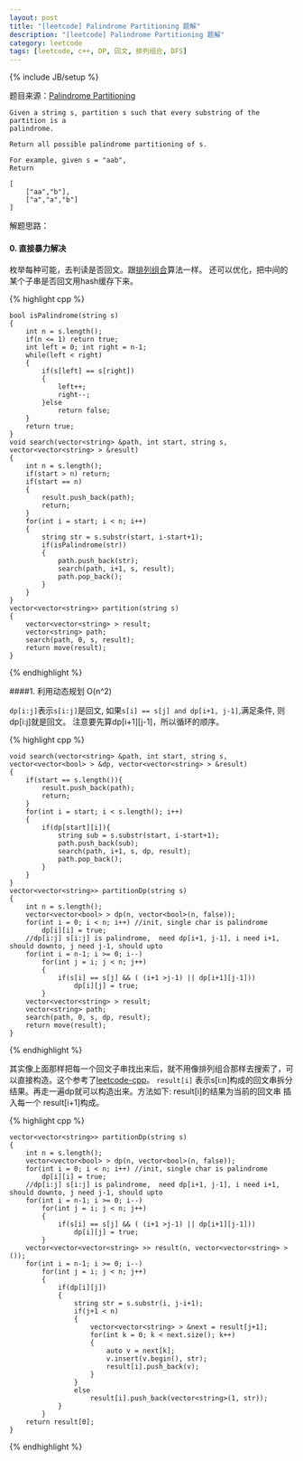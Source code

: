 ```yaml
---
layout: post
title: "[leetcode] Palindrome Partitioning 题解"
description: "[leetcode] Palindrome Partitioning 题解"
category: leetcode 
tags: [leetcode, c++, DP, 回文, 排列组合, DFS]
---
```

{% include JB/setup %}


题目来源：[Palindrome Partitioning](https://oj.leetcode.com/problems/palindrome-partitioning/)

>

    Given a string s, partition s such that every substring of the partition is a
    palindrome.

    Return all possible palindrome partitioning of s.

    For example, given s = "aab",
    Return

    [
        ["aa","b"],
        ["a","a","b"]
    ]

解题思路：

#### 0. 直接暴力解决
枚举每种可能，去判读是否回文。跟[排列组合](http://tanglei.me/tags.html#排列组合-ref)算法一样。
还可以优化，把中间的某个子串是否回文用hash缓存下来。

{% highlight cpp %}

    bool isPalindrome(string s)
    {
        int n = s.length();
        if(n <= 1) return true;
        int left = 0; int right = n-1;
        while(left < right)
        {
            if(s[left] == s[right])
            {
                left++;
                right--;
            }else
                return false;
        }
        return true;
    } 
    void search(vector<string> &path, int start, string s, vector<vector<string> > &result)
    {
        int n = s.length();
        if(start > n) return;
        if(start == n) 
        {
            result.push_back(path);
            return;
        }
        for(int i = start; i < n; i++)
        {
            string str = s.substr(start, i-start+1);
            if(isPalindrome(str))
            {
                path.push_back(str);
                search(path, i+1, s, result);
                path.pop_back();
            }
        }
    }
    vector<vector<string>> partition(string s)
    {
        vector<vector<string> > result;
        vector<string> path;
        search(path, 0, s, result);
        return move(result);
    }

{% endhighlight %}

####1. 利用动态规划 O(n^2)

`dp[i:j]`表示`s[i:j]`是回文,  如果`s[i] == s[j] and dp[i+1, j-1]`,满足条件, 则dp[i:j]就是回文。 
注意要先算dp[i+1][j-1]，所以循环的顺序。

{% highlight cpp %}

	void search(vector<string> &path, int start, string s, vector<vector<bool> > &dp, vector<vector<string> > &result)
	{
	    if(start == s.length()){
	        result.push_back(path);
	        return;
	    }
	    for(int i = start; i < s.length(); i++)
	    {
	        if(dp[start][i]){
	            string sub = s.substr(start, i-start+1);
	            path.push_back(sub);
	            search(path, i+1, s, dp, result);
	            path.pop_back();
	        }
	    }
	}
	vector<vector<string>> partitionDp(string s)
	{
	    int n = s.length();
	    vector<vector<bool> > dp(n, vector<bool>(n, false));
	    for(int i = 0; i < n; i++) //init, single char is palindrome
	        dp[i][i] = true;
	    //dp[i:j] s[i:j] is palindrome,  need dp[i+1, j-1], i need i+1, should downto, j need j-1, should upto
	    for(int i = n-1; i >= 0; i--)
	        for(int j = i; j < n; j++)
	        {
	            if(s[i] == s[j] && ( (i+1 >j-1) || dp[i+1][j-1]))
	                dp[i][j] = true;
	        }
	    vector<vector<string> > result;
	    vector<string> path;
	    search(path, 0, s, dp, result);
	    return move(result);
	}
{% endhighlight %}

其实像上面那样把每一个回文子串找出来后，就不用像排列组合那样去搜索了，可以直接构造。这个参考了[leetcode-cpp](https://github.com/soulmachine/leetcode)。
`result[i]` 表示s[i:n]构成的回文串拆分结果。再走一遍dp就可以构造出来。方法如下:
result[i]的结果为当前的回文串 插入每一个 result[i+1]构成。
 
{% highlight cpp %}
	
	vector<vector<string>> partitionDp(string s)
    {
        int n = s.length();
        vector<vector<bool> > dp(n, vector<bool>(n, false));
        for(int i = 0; i < n; i++) //init, single char is palindrome
            dp[i][i] = true;
        //dp[i:j] s[i:j] is palindrome,  need dp[i+1, j-1], i need i+1, should downto, j need j-1, should upto
        for(int i = n-1; i >= 0; i--)
            for(int j = i; j < n; j++)
            {
                if(s[i] == s[j] && ( (i+1 >j-1) || dp[i+1][j-1]))
                    dp[i][j] = true;
            }
        vector<vector<vector<string> >> result(n, vector<vector<string> >());
        for(int i = n-1; i >= 0; i--)
            for(int j = i; j < n; j++)
            {
                if(dp[i][j])
                {
                    string str = s.substr(i, j-i+1);
                    if(j+1 < n)
                    {
                        vector<vector<string> > &next = result[j+1];
                        for(int k = 0; k < next.size(); k++)
                        {
                            auto v = next[k];
                            v.insert(v.begin(), str);
                            result[i].push_back(v);
                        }
                    }
                    else
                        result[i].push_back(vector<string>(1, str));
                }
            }
        return result[0];
    }

{% endhighlight %}
